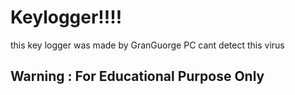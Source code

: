 # Keylogger!!!!
this key logger was made by GranGuorge 
PC cant detect this virus

## Warning : For Educational Purpose Only
